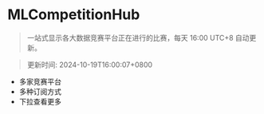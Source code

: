 # MLCompetitionHub

> 一站式显示各大数据竞赛平台正在进行的比赛，每天 16:00 UTC+8 自动更新。
  
> 更新时间: 2024-10-19T16:00:07+0800 

* 多家竞赛平台
* 多种订阅方式
* 下拉查看更多